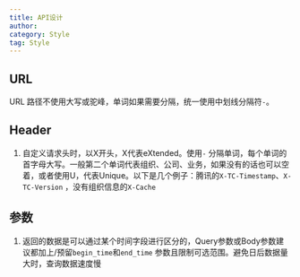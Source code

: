 ```yaml
---
title: API设计
author:
category: Style
tag: Style
---
```


## URL

URL 路径不使用大写或驼峰，单词如果需要分隔，统一使用中划线分隔符`-`。

## Header

1. 自定义请求头时，以X开头，X代表eXtended。使用`-`
   分隔单词，每个单词的首字母大写。一般第二个单词代表组织、公司、业务，如果没有的话也可以空着，或者使用U，代表Unique。以下是几个例子：腾讯的`X-TC-Timestamp`、`X-TC-Version`
   ，没有组织信息的`X-Cache`

## 参数

1. 返回的数据是可以通过某个时间字段进行区分的，Query参数或Body参数建议都加上/预留`begin_time`和`end_time`
   参数且限制可选范围。避免日后数据量大时，查询数据速度慢
